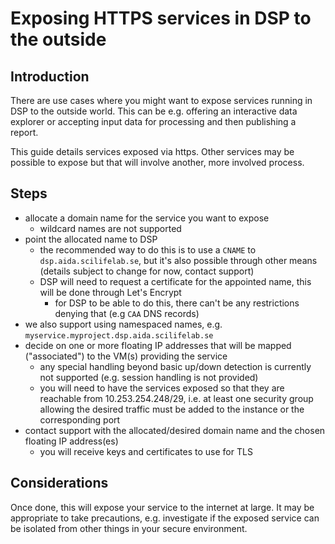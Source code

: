 # Exposing HTTPS services in DSP to the outside

## Introduction

There are use cases where you might want to expose services running in DSP to
the outside world. This can be e.g. offering an interactive data explorer or
accepting input data for processing and then publishing a report.

This guide details services exposed via https. Other services may be possible
to expose but that will involve another, more involved process.

## Steps

* allocate a domain name for the service you want to expose
    * wildcard names are not supported
* point the allocated name to DSP
    * the recommended way to do this is to use a `CNAME` to
      `dsp.aida.scilifelab.se`, but it's also possible through other means
      (details subject to change for now, contact support)
    * DSP will need to request a certificate for the appointed name, this will
      be done through Let's Encrypt
        * for DSP to be able to do this, there can't be any restrictions denying
          that (e.g `CAA` DNS records)
* we also support using namespaced names, e.g.
  `myservice.myproject.dsp.aida.scilifelab.se`
* decide on one or more floating IP addresses that will be mapped ("associated")
  to the VM(s) providing the service
    * any special handling beyond basic up/down detection is currently not
      supported (e.g. session handling is not provided)
    * you will need to have the services exposed so that they are reachable from
      10.253.254.248/29, i.e. at least one security group allowing the desired
      traffic must be added to the instance or the corresponding port
* contact support with the allocated/desired domain name and the chosen
  floating IP address(es)
    * you will receive keys and certificates to use for TLS

## Considerations

Once done, this will expose your service to the internet at large. It may be
appropriate to take precautions, e.g. investigate if the exposed service can
be isolated from other things in your secure environment.

